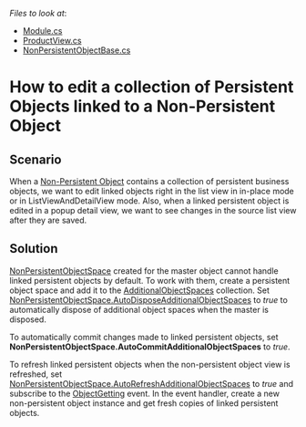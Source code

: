 *Files to look at*:

* [Module.cs](./CS/NonPersistentObjectsDemo.Module/Module.cs)
* [ProductView.cs](./CS/NonPersistentObjectsDemo.Module/BusinessObjects/ProductView.cs)
* [NonPersistentObjectBase.cs](./CS/NonPersistentObjectsDemo.Module/BusinessObjects/NonPersistentObjectBase.cs)


# How to edit a collection of Persistent Objects linked to a Non-Persistent Object

## Scenario

When a [Non\-Persistent Object](https://docs.devexpress.com/eXpressAppFramework/116516/concepts/business-model-design/non-persistent-objects?v=20.1) contains a collection of persistent business objects, we want to edit linked objects right in the list view in in-place mode or in ListViewAndDetailView mode. Also, when a linked persistent object is edited in a popup detail view, we want to see changes in the source list view after they are saved.

## Solution

[NonPersistentObjectSpace](https://docs.devexpress.com/eXpressAppFramework/DevExpress.ExpressApp.NonPersistentObjectSpace) created for the master object cannot handle linked persistent objects by default. To work with them, create a persistent object space and add it to the [AdditionalObjectSpaces](https://docs.devexpress.com/eXpressAppFramework/DevExpress.ExpressApp.NonPersistentObjectSpace.AdditionalObjectSpaces) collection. Set [NonPersistentObjectSpace\.AutoDisposeAdditionalObjectSpaces](https://docs.devexpress.com/eXpressAppFramework/DevExpress.ExpressApp.NonPersistentObjectSpace.AutoDisposeAdditionalObjectSpaces?v=20.1) to *true* to automatically dispose of additional object spaces when the master is disposed. 

To automatically commit changes made to linked persistent objects, set **NonPersistentObjectSpace.AutoCommitAdditionalObjectSpaces** to *true*.

To refresh linked persistent objects when the non-persistent object view is refreshed, set [NonPersistentObjectSpace\.AutoRefreshAdditionalObjectSpaces](https://docs.devexpress.com/eXpressAppFramework/DevExpress.ExpressApp.NonPersistentObjectSpace.AutoRefreshAdditionalObjectSpaces) to *true* and subscribe to the [ObjectGetting](https://docs.devexpress.com/eXpressAppFramework/DevExpress.ExpressApp.NonPersistentObjectSpace.ObjectGetting) event. In the event handler, create a new non-persistent object instance and get fresh copies of linked persistent objects.
